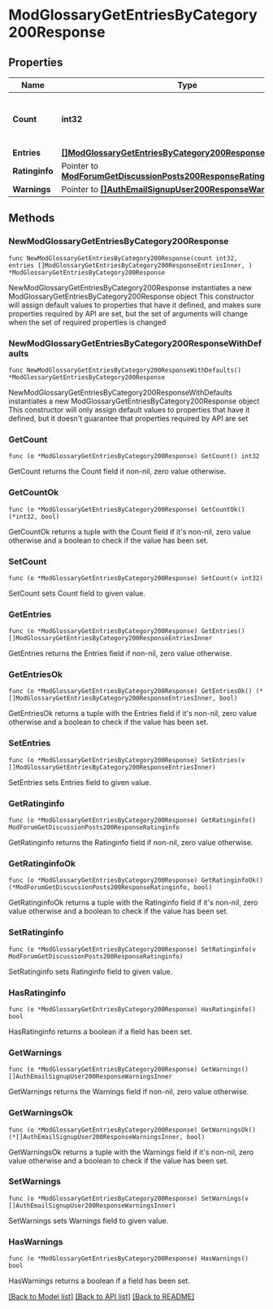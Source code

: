 # ModGlossaryGetEntriesByCategory200Response

## Properties

Name | Type | Description | Notes
------------ | ------------- | ------------- | -------------
**Count** | **int32** | The total number of records matching the request. | 
**Entries** | [**[]ModGlossaryGetEntriesByCategory200ResponseEntriesInner**](ModGlossaryGetEntriesByCategory200ResponseEntriesInner.md) |  | 
**Ratinginfo** | Pointer to [**ModForumGetDiscussionPosts200ResponseRatinginfo**](ModForumGetDiscussionPosts200ResponseRatinginfo.md) |  | [optional] 
**Warnings** | Pointer to [**[]AuthEmailSignupUser200ResponseWarningsInner**](AuthEmailSignupUser200ResponseWarningsInner.md) |  | [optional] 

## Methods

### NewModGlossaryGetEntriesByCategory200Response

`func NewModGlossaryGetEntriesByCategory200Response(count int32, entries []ModGlossaryGetEntriesByCategory200ResponseEntriesInner, ) *ModGlossaryGetEntriesByCategory200Response`

NewModGlossaryGetEntriesByCategory200Response instantiates a new ModGlossaryGetEntriesByCategory200Response object
This constructor will assign default values to properties that have it defined,
and makes sure properties required by API are set, but the set of arguments
will change when the set of required properties is changed

### NewModGlossaryGetEntriesByCategory200ResponseWithDefaults

`func NewModGlossaryGetEntriesByCategory200ResponseWithDefaults() *ModGlossaryGetEntriesByCategory200Response`

NewModGlossaryGetEntriesByCategory200ResponseWithDefaults instantiates a new ModGlossaryGetEntriesByCategory200Response object
This constructor will only assign default values to properties that have it defined,
but it doesn't guarantee that properties required by API are set

### GetCount

`func (o *ModGlossaryGetEntriesByCategory200Response) GetCount() int32`

GetCount returns the Count field if non-nil, zero value otherwise.

### GetCountOk

`func (o *ModGlossaryGetEntriesByCategory200Response) GetCountOk() (*int32, bool)`

GetCountOk returns a tuple with the Count field if it's non-nil, zero value otherwise
and a boolean to check if the value has been set.

### SetCount

`func (o *ModGlossaryGetEntriesByCategory200Response) SetCount(v int32)`

SetCount sets Count field to given value.


### GetEntries

`func (o *ModGlossaryGetEntriesByCategory200Response) GetEntries() []ModGlossaryGetEntriesByCategory200ResponseEntriesInner`

GetEntries returns the Entries field if non-nil, zero value otherwise.

### GetEntriesOk

`func (o *ModGlossaryGetEntriesByCategory200Response) GetEntriesOk() (*[]ModGlossaryGetEntriesByCategory200ResponseEntriesInner, bool)`

GetEntriesOk returns a tuple with the Entries field if it's non-nil, zero value otherwise
and a boolean to check if the value has been set.

### SetEntries

`func (o *ModGlossaryGetEntriesByCategory200Response) SetEntries(v []ModGlossaryGetEntriesByCategory200ResponseEntriesInner)`

SetEntries sets Entries field to given value.


### GetRatinginfo

`func (o *ModGlossaryGetEntriesByCategory200Response) GetRatinginfo() ModForumGetDiscussionPosts200ResponseRatinginfo`

GetRatinginfo returns the Ratinginfo field if non-nil, zero value otherwise.

### GetRatinginfoOk

`func (o *ModGlossaryGetEntriesByCategory200Response) GetRatinginfoOk() (*ModForumGetDiscussionPosts200ResponseRatinginfo, bool)`

GetRatinginfoOk returns a tuple with the Ratinginfo field if it's non-nil, zero value otherwise
and a boolean to check if the value has been set.

### SetRatinginfo

`func (o *ModGlossaryGetEntriesByCategory200Response) SetRatinginfo(v ModForumGetDiscussionPosts200ResponseRatinginfo)`

SetRatinginfo sets Ratinginfo field to given value.

### HasRatinginfo

`func (o *ModGlossaryGetEntriesByCategory200Response) HasRatinginfo() bool`

HasRatinginfo returns a boolean if a field has been set.

### GetWarnings

`func (o *ModGlossaryGetEntriesByCategory200Response) GetWarnings() []AuthEmailSignupUser200ResponseWarningsInner`

GetWarnings returns the Warnings field if non-nil, zero value otherwise.

### GetWarningsOk

`func (o *ModGlossaryGetEntriesByCategory200Response) GetWarningsOk() (*[]AuthEmailSignupUser200ResponseWarningsInner, bool)`

GetWarningsOk returns a tuple with the Warnings field if it's non-nil, zero value otherwise
and a boolean to check if the value has been set.

### SetWarnings

`func (o *ModGlossaryGetEntriesByCategory200Response) SetWarnings(v []AuthEmailSignupUser200ResponseWarningsInner)`

SetWarnings sets Warnings field to given value.

### HasWarnings

`func (o *ModGlossaryGetEntriesByCategory200Response) HasWarnings() bool`

HasWarnings returns a boolean if a field has been set.


[[Back to Model list]](../README.md#documentation-for-models) [[Back to API list]](../README.md#documentation-for-api-endpoints) [[Back to README]](../README.md)


